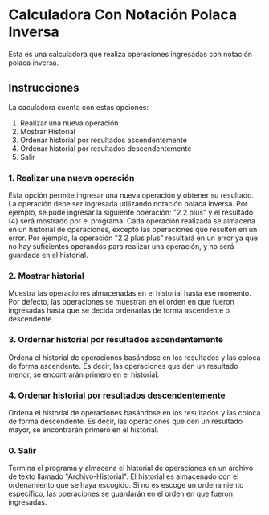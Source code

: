 # Calculadora Con Notación Polaca Inversa

Esta es una calculadora que realiza operaciones ingresadas con notación polaca inversa.

## Instrucciones
La caculadora cuenta con estas opciones:
1. Realizar una nueva operación
2. Mostrar Historial
3. Ordenar historial por resultados ascendentemente
4. Ordenar historial por resultados descendentemente
0. Salir

### 1. Realizar una nueva operación
Esta opción permite ingresar una nueva operación y obtener su resultado. La operación debe ser ingresada utilizando notación polaca inversa.
Por ejemplo, se pude ingresar la siguiente operación: "2 2 plus" y el resultado (4) será mostrado por el programa. Cada operación realizada se almacena en un historial de operaciones, excepto las operaciones que resulten en un error. Por ejemplo, la operación "2 2 plus plus" resultará en un error ya que no hay suficientes operandos para realizar una operación, y no será guardada en el historial.

### 2. Mostrar historial
Muestra las operaciones almacenadas en el historial hasta ese momento. Por defecto, las operaciones se muestran en el orden en que fueron ingresadas hasta que se decida ordenarlas de forma ascendente o descendente.

### 3. Ordernar historial por resultados ascendentemente
Ordena el historial de operaciones basándose en los resultados y las coloca de forma ascendente. Es decir, las operaciones que den un resultado menor, se encontrarán primero en el historial.

### 4. Ordenar historial por resultados descendentemente
Ordena el historial de operaciones basándose en los resultados y las coloca de forma descendente. Es decir, las operaciones que den un resultado mayor, se encontrarán primero en el historial.

### 0. Salir
Termina el programa y almacena el historial de operaciones en un archivo de texto llamado "Archivo-Historial". El historial es almacenado con el ordenamiento que se haya escogido. Si no es escoge un ordenamiento específico, las operaciones se guardarán en el orden en que fueron ingresadas.
